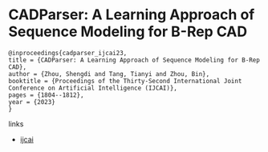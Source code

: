 # CADParser: A Learning Approach of Sequence Modeling for B-Rep CAD

```
@inproceedings{cadparser_ijcai23,
title = {CADParser: A Learning Approach of Sequence Modeling for B-Rep CAD},
author = {Zhou, Shengdi and Tang, Tianyi and Zhou, Bin},
booktitle = {Proceedings of the Thirty-Second International Joint Conference on Artificial Intelligence (IJCAI)},
pages = {1804--1812},
year = {2023}
}
```

links
- [ijcai](https://www.ijcai.org/proceedings/2023/200)
